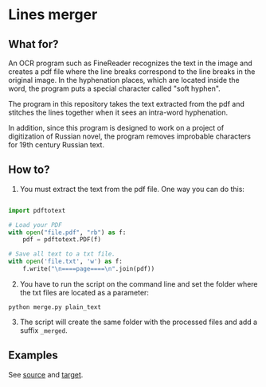 # Lines merger

## What for?

An OCR program such as FineReader recognizes the text in the image and creates a pdf file where the line breaks correspond to the line breaks in the original image. In the hyphenation places, which are located inside the word, the program puts a special character called "soft hyphen". 

The program in this repository takes the text extracted from the pdf and stitches the lines together when it sees an intra-word hyphenation. 

In addition, since this program is designed to work on a project of digitization of Russian novel, the program removes improbable characters for 19th century Russian text.

## How to?

1. You must extract the text from the pdf file. One way you can do this:

```python

import pdftotext

# Load your PDF
with open("file.pdf", "rb") as f:
    pdf = pdftotext.PDF(f)

# Save all text to a txt file.
with open('file.txt', 'w') as f:
    f.write("\n====page====\n".join(pdf))
```

2. You have to run the script on the command line and set the folder where the txt files are located as a parameter:

`python merge.py plain_text`

3. The script will create the same folder with the processed files and add a suffix `_merged`.

## Examples

See [source](examples/plain_text) and [target](examples/plain_text_merged).
